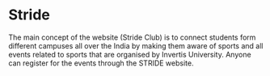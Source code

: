 # Stride
The main concept of the website (Stride Club) is to connect students form different campuses all over the India  by making them aware of sports and all events related to sports that are organised by Invertis University. Anyone can register for the events through the STRIDE website.
